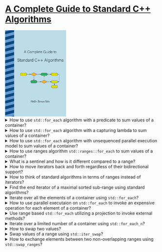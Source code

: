 # [A Complete Guide to Standard C++ Algorithms]()
<img alt="A Complete Guide to Standard C++ Algorithms" src="covers/a-complete-guide-to-standard-cpp-algorithms.png" width="200"/>

<details>
<summary>How to use <code>std::for_each</code> algorithm with a predicate to sum values of a container?</summary>

> ```cp
> #include <algorithm>
> #include <vector>
> 
> template <typename T, typename S = std::size_t>
> struct sum_predicate
> {
>     S count;
>     T sum;
>     void operator()(T const& e)
>     {
>         count++;
>         sum += e;
>     }
> };
> 
> int main()
> {
>     std::vector<long> numbers{1, 2, 3, 4, 5};
>     auto [count, sum] = std::for_each(numbers.begin(), numbers.end(), sum_predicate<long>{});
>     // count: 5, sum: 15
> }
> ``````

> Origin: 1.1

> References:
---
</details>

<details>
<summary>How to use <code>std::for_each</code> algorithm with a capturing lambda to sum values of a container?</summary>

> ```cpp
> #include <algorithm>
> #include <vector>
> 
> int main()
> {
>     std::size_t count{};
>     long sum{};
>     std::vector<long> numbers{1, 2, 3, 4, 5};
>     std::for_each(numbers.begin(), numbers.end(), [&](auto const& e){ count++; sum += e; });
>     // count: 5, sum: 15
> }
> ``````

> Origin: 1.1

> References:
---
</details>

<details>
<summary>How to use <code>std::for_each</code> algorithm with unsequenced parallel execution model to sum values of a container?</summary>

> Note that variables are now shared state and need to be `std::atomic<>` or protected by a `std::mutex<>`.
>
> ```cp
> #include <algorithm>
> #include <execution>
> #include <atomic>
> #include <vector>
> 
> int main()
> {
>     std::atomic<std::size_t> count{};
>     std::atomic<long> sum{};
>     std::vector<long> numbers{1, 2, 3, 4, 5};
>     std::for_each(std::execution::par_unseq, numbers.begin(), numbers.end(), [&](auto const& e){ count++; sum += e; });
>     // count: 5, sum: 15
> }
> ``````

> Origin: 1.1

> References:
---
</details>

<details>
<summary>How to use ranges algorithm <code>std::ranges::for_each</code> to sum values of a container?</summary>

> ```cpp
> #include <algorithm>
> #include <ranges>
> #include <vector>
> 
> int main()
> {
>     std::size_t count{};
>     long sum{};
>     std::vector<long> numbers{1, 2, 3, 4, 5};
>     std::ranges::for_each(numbers, [&](auto const& e){ count++; sum += e; });
>     // count: 5, sum: 15
> }
> ``````

> Origin: 1.1

> References:
---
</details>

<details>
<summary>What is a sentinel and how is it different compared to a range?</summary>

> A *range* is then denoted by a pair of *iterators*, or more generally, since C++20, an *iterator* and a *sentinel*.
>
> To reference the entire content of a data structure, we can use the `begin()` and `end()` methods that return an iterator to the first element and an iterator one past the last element, respectively.
> Hence, the range [begin, end) contains all data structure elements.
>
> ```cpp
> #include <iostream>
> #include <algorithm>
> #include <vector>
> 
> int main()
> {
>     std::vector<int> numbers{1,2,3,4,5};
> 
>     auto iter1 = numbers.begin();
>     auto iter2 = numbers.end();
> 
>     std::for_each(iter1, iter2, [](auto e) { std::cout << e << " "; });
> }
> ``````
>
> Sentinels follow the same idea. However, they do not need to be of an iterator type.
> Instead, they only need to be comparable to an iterator.
> The exclusive end of the range is then the first iterator that compares equal to the sentinel.
>
> ```cpp
> #include <iostream>
> #include <algorithm>
> #include <ranges>
> #include <vector>
> 
> template <typename T>
> struct sentinel
> {
>     using iter_t = typename std::vector<T>::iterator;
>     iter_t begin;
>     std::iter_difference_t<iter_t> count;
>     bool operator==(iter_t const& other) const { return std::distance(begin, other) >= count; }
> };
> 
> int main()
> {
>     std::vector<long> numbers{1,2,3,4,5};
>     std::vector<long>::iterator iter = numbers.begin();
>     std::ranges::for_each(iter, sentinel<long>{iter, 3}, [](auto e) { std::cout << e << " "; });
> }
> ``````

> Origin: 1.2

> References:
---
</details>

<details>
<summary>How to move iterators back and forth regardless of their bidirectional support?</summary>

> ```cpp
> #include <algorithm>
> #include <vector>
> #include <list>
> 
> int main()
> {
>     std::vector<long> random_access{1,2,3,4,5};
>     std::list<long> bidirectional{1,2,3,4,5};
> 
>     auto random_access_iterator = random_access.begin();
>     random_access_iterator += 3; // OK
>     random_access_iterator++; // OK
>     ssize_t random_difference = random_access_iterator - random_access.begin(); // OK: 4
>     
>     auto bidirectional_iterator = bidirectional.begin();
>     //bidirectional_iterator += 5; // ERROR
>     std::advance(bidirectional_iterator, 3); // OK
>     bidirectional_iterator++; // OK, all iterators provide advance operation
>     //ssize_t bidirectional_difference = bidirectional_iterator - bidirectional.begin(); // ERROR
>     ssize_t bidirectional_difference = std::distance(bidirectional.begin(), bidirectional_iterator); // OK: 4
> }
> ``````

> Origin: 1.3

> References:
---
</details>

<details>
<summary>How to think of standard algorithms in terms of ranges instead of iterators?</summary>

> The benefit of thinking about the returned value as the end iterator of a range is that it removes the potential for corner cases.
>
> ```cp
> #include <algorithm>
> #include <ranges>
> #include <vector>
> 
> int main()
> {
>     std::vector<long> in{1,2,3,4,5,6,7,8,9,10};
>     std::vector<long> out(10, 0);
> 
>     std::copy(in.begin(), in.end(), out.begin());
>     // output range is implied as: std::next(out.begin(), std::distance(in.begin(), in.end()));
> }
> ``````

> Origin: 1.4

> References:
---
</details>

<details>
<summary>Find the end iterator of a maximal sorted sub-range using standard algorithms?</summary>

> ```cpp
> #include <algorithm>
> #include <ranges>
> #include <vector>
> 
> int main()
> {
>     std::vector<long> numbers{1,2,3,4,5};
> 
>     auto last_sorted = std::is_sorted_until(numbers.begin(), numbers.end());
> 
>     for (auto iter = numbers.begin(); iter != last_sorted; ++iter)
>         continue;
> 
>     for (auto v: std::ranges::subrange(numbers.begin(), last_sorted))
>         continue;
> }
> ``````
>
> What if the algorithm doesn’t find any element out of order as a corner case?
> The returned value will be the end iterator of the source range, meaning that the range returned is simply the entire source range.

> Origin: 1.4

> References:
---
</details>

<details>
<summary>Iterate over all the elements of a container using <code>std::for_each</code>?</summary>

> | feature | standard |
> | --- | --- |
> | introduced | C++98 |
> | paralllel | C++17 |
> | constexpr | C++20 |
> | rangified | C++20 |
>
> The C++11 standard introduced the range-based for loop, which mostly replaced the uses of `std::for_each`.
>
> ```cpp
> #include <algorithm>
> #include <vector>
>
> int main()
> {
>     std::vector<long> numbers{1,2,3,4,5};
>     std::size_t sum{};
>     std::for_each(numbers.begin(), numbers.end(), [&sum](auto const e) { sum += e; });
>     for (auto e: numbers) { sum += e; }
> }
> ``````

> Origin: 2.1

> References:
---
</details>

<details>
<summary>How to use parallel executaion on <code>std::for_each</code> to invoke an expensive operation for each element of a container?</summary>

> As long as the operations are independent, there is no need for synchronization primitives.
>
> ```cpp
> #include <algorithm>
> #include <execution>
> #include <ranges>
> #include <vector>
>
> struct work
> {
>     void expensive_operation() { /* ... */ }
> };
>
> int main()
> {
>     std::vector<work> work_pool{work{}, work{}, work{}};
>     std::for_each(std::execution::par_unseq, work_pool.begin(), work_pool.end(), [](work& w) { w.expensive_operation(); });
> }
> ``````
>
> When synchronization is required, operations need to be atmoic.
>
> ```cpp
> #include <algorithm>
> #include <execution>
> #include <atomic>
> #include <vector>
> 
> int main()
> {
>     std::vector<long> numbers{1,2,3,4,5};
>     std::atomic<size_t> sum{};
>     std::for_each(std::execution::par_unseq, numbers.begin(), numbers.end(), [&sum](auto& e) { sum += e; });
> }
> ``````

> Origin: 2.1

> References:
---
</details>

<details>
<summary>Use range based <code>std::for_each</code> utilizing a projection to invoke external methods?</summary>

> ```cp
> #include <algorithm>
> #include <ranges>
> #include <vector>
> 
> struct work_unit
> {
>     size_t value;
>     work_unit(size_t initial): value{std::move(initial)} {}
>     size_t current() const { return value; }
> };
> 
> int main()
> {
>     size_t sum{};
>     std::vector<work_unit> tasks{1,2,3};
>     std::ranges::for_each(tasks, [&sum](auto const& e) { sum += e; }, &work_unit::current);
>     // sum: 6
> }
> ``````

> Origin: 2.1.1

> References:
---
</details>

<details>
<summary>Iterate over a limited number of a container using <code>std::for_each_n</code>?</summary>

> | feature | standard |
> | --- | --- |
> | introduced | C++17 |
> | paralllel | C++17 |
> | constexpr | C++20 |
> | rangified | C++20 |
>
> While `std::for_each` operates on the entire range, the interval $[begin, end)$, `std::for_each_n` operates on the range $[first, first + n)$.
>
> ```cpp
> #include <algorithm>
> #include <vector>
> 
> int main()
> {
>     std::vector<long> numbers{1,2,3,4,5,6};
>     std::size_t sum{};
>     std::for_each_n(numbers.begin(), 3, [&sum](auto const& e) { sum += e; });
>     // sum = 6
> }
> ``````
>
> Importantly, because the algorithm does not have access to the end iterator of the source range, it does no out-of-bounds checking, and it is the responsibility of the caller to ensure that the range $[first, first + n)$ is valid.

> Origin: 2.1

> References:
---
</details>

<details>
<summary>How to swap two values?</summary>

> | feature | standard |
> | --- | --- |
> | introduced | C++98 |
> | paralllel | N/A |
> | constexpr | C++20 |
> | rangified | C++20 |
>
> Correctly calling swap requires pulling the default std::swap version to the local scope.
>
> ```cpp
> #include <algorithm>
> 
> namespace library
> {
>     struct container { long value; };
> }
> 
> int main()
> {
>     library::container a{3}, b{4};
>     std::ranges::swap(a, b); // first calls library::swap
>                              // then it calls the default move-swap
> }
> ``````

> Origin: 2.2.1

> References:
---
</details>

<details>
<summary>Swap values of a range using <code>std::iter_swap</code>?</summary>

> | feature | standard |
> | --- | --- |
> | introduced | C++98 |
> | paralllel | N/A |
> | constexpr | C++20 |
> | rangified | C++20 |
>
> The `std::iter_swap` is an indirect swap, swapping values behind two forward iterators.
>
> ```cpp
> #include <algorithm>
> #include <memory>
> 
> int main()
> {
>     auto p1 = std::make_unique<int>(1);
>     auto p2 = std::make_unique<int>(2);
> 
>     int *p1_pre = p1.get();
>     int *p2_pre = p2.get();
> 
>     std::ranges::swap(p1, p2);
>     // p1.get() == p1_pre, *p1 == 2
>     // p2.get() == p2_pre, *p2 == 1
> }
> ``````

> Origin: 2.2.2

> References:
---
</details>

<details>
<summary>How to exchange elements between two non-overlapping ranges using <code>std::swap_ranges</code>?</summary>

> | feature | standard |
> | --- | --- |
> | introduced | C++98 |
> | paralllel | C++17 |
> | constexpr | C++20 |
> | rangified | C++20 |
>
> ```cpp
> #include <algorithm>
> #include <vector>
> 
> int main()
> {
>     std::vector<long> numbers{1,2,3,4,5,6};
>     std::swap_ranges(numbers.begin(), numbers.begin()+2, numbers.rbegin());
>     // numbers: {6,5,3,4,2,1}
> }
> ``````

> Origin: 2.2.3

> References:
---
</details>


